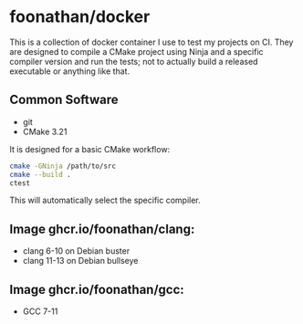 # foonathan/docker

This is a collection of docker container I use to test my projects on CI.
They are designed to compile a CMake project using Ninja and a specific compiler version and run the tests;
not to actually build a released executable or anything like that.

## Common Software

* git
* CMake 3.21

It is designed for a basic CMake workflow:

```sh
cmake -GNinja /path/to/src
cmake --build .
ctest
```

This will automatically select the specific compiler.

## Image ghcr.io/foonathan/clang:<version>

* clang 6-10 on Debian buster
* clang 11-13 on Debian bullseye

## Image ghcr.io/foonathan/gcc:<version>

* GCC 7-11

